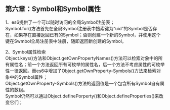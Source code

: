 ## 第六章：Symbol和Symbol属性

1、es6提供了一个可以随时访问的全局Symbol注册表；<br>
Symbol.for()方法首先在全局Symbol注册表中搜索键为“uid”的Symbol是否存在，如果存在直接返回已有的Symbol；否则创建一个新的Symbol，并使用这个键在Swmbol全局注册表中注册，随即返回新创建的Symbol。<br>

2、Symbol属性检索<br>
Object.keys()方法和Object.getOwnPropertyNames()方法可以检索对象中的所有属性名；前一个方法返回所有可枚举的属性名，后一个方法不考虑属性的可枚举性一律返回。而es6中增加了Object.getOwnProperty-Symbols()方法来检索对象中的Symbol属性；<br>Object.getOwnProperty-Symbols()方法的返回值是一个包含所有Symbol自有属性的数组。<br>
Symbol仍然可以通过Object.definePorperty()和Object.defineProperties()来改变它们；<br>